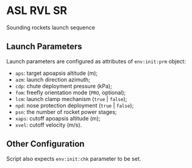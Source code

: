 # ASL RVL SR
Sounding rockets launch sequence

## Launch Parameters
Launch parameters are configured as attributes of ```env:init:prm``` object:
- ```aps```: target apoapsis altitude (m);
- ```azm```: launch direction azimuth;
- ```cdp```: chute deployment pressure (kPa);
- ```fom```: freefly orientation mode (```PRO```, optional);
- ```lcm```: launch clamp mechanism (```true``` | ```false```);
- ```npd```: nose protection deployment (```true``` | ```false```);
- ```psn```: the number of rocket power stages;
- ```xaps```: cutoff apoapsis altitude (m);
- ```xvel```: cutoff velocity (m/s).

## Other Configuration
Script also expects ```env:init:chk``` parameter to be set.